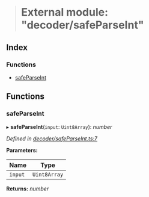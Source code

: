 > # External module: "decoder/safeParseInt"

## Index

### Functions

* [safeParseInt](_decoder_safeparseint_.md#safeparseint)

## Functions

###  safeParseInt

▸ **safeParseInt**(`input`: `Uint8Array`): *number*

*Defined in [decoder/safeParseInt.ts:7](https://github.com/polkadot-js/common/blob/aab3ed5/packages/util-rlp/src/decoder/safeParseInt.ts#L7)*

**Parameters:**

Name | Type |
------ | ------ |
`input` | `Uint8Array` |

**Returns:** *number*